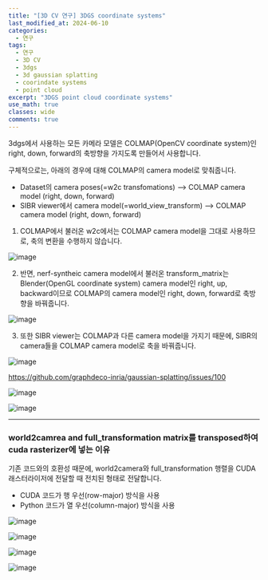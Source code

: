 ```yaml
---
title: "[3D CV 연구] 3DGS coordinate systems"
last_modified_at: 2024-06-10
categories:
  - 연구
tags:
  - 연구
  - 3D CV
  - 3dgs
  - 3d gaussian splatting
  - coorindate systems
  - point cloud
excerpt: "3DGS point cloud coordinate systems"
use_math: true
classes: wide
comments: true
---
```


3dgs에서 사용하는 모든 카메라 모델은 COLMAP(OpenCV coordinate system)인 right, down, forward의 축방향을 가지도록 만들어서 사용합니다.

구체적으로는, 아래의 경우에 대해 COLMAP의 camera model로 맞춰줍니다.

- Dataset의 camera poses(=w2c transfomations) --> COLMAP camera model (right, down, forward)
- SIBR viewer에서 camera model(=world_view_transform) --> COLMAP camera model (right, down, forward)

1) COLMAP에서 불러온 w2c에서는 COLMAP camera model을 그대로 사용하므로, 축의 변환을 수행하지 않습니다.

![image](https://github.com/sandokim/sandokim.github.io/assets/74639652/1f492b92-99ee-482f-9477-8bf7273a7710)

2) 반면, nerf-syntheic camera model에서 불러온 transform_matrix는 Blender(OpenGL coordinate system) camera model인 right, up, backward이므로 COLMAP의 camera model인 right, down, forward로 축방향을 바꿔줍니다.

![image](https://github.com/sandokim/sandokim.github.io/assets/74639652/b9e90565-6d54-48b5-a9d4-f7f57b7b9c0c)

3) 또한 SIBR viewer는 COLMAP과 다른 camera model을 가지기 때문에, SIBR의 camera들을 COLMAP camera model로 축을 바꿔줍니다.

![image](https://github.com/sandokim/sandokim.github.io/assets/74639652/a3434464-cb49-42e1-b0c1-fb17bdaa88dc)

https://github.com/graphdeco-inria/gaussian-splatting/issues/100

![image](https://github.com/sandokim/sandokim.github.io/assets/74639652/4a66010f-c3b5-4ff0-8fe9-41c5af399a8a)

![image](https://github.com/sandokim/sandokim.github.io/assets/74639652/3417a1fb-f43f-4cdf-acdb-0ec11ed1df4b)

------

### world2camrea and full_transformation matrix를 transposed하여 cuda rasterizer에 넣는 이유

기존 코드와의 호환성 때문에, world2camera와 full_transformation 행렬을 CUDA 래스터라이저에 전달할 때 전치된 형태로 전달합니다.

- CUDA 코드가 행 우선(row-major) 방식을 사용
- Python 코드가 열 우선(column-major) 방식을 사용

![image](https://github.com/sandokim/sandokim.github.io/assets/74639652/1e1b5461-fa9c-44f2-ad21-c65344a8bb74)

![image](https://github.com/sandokim/sandokim.github.io/assets/74639652/70f0e5e5-cf29-4886-bdee-ed298b59e07b)

![image](https://github.com/sandokim/sandokim.github.io/assets/74639652/6232062d-6956-460a-a37d-c18edef02cd4)

![image](https://github.com/sandokim/sandokim.github.io/assets/74639652/ed75d011-d463-412d-93c3-e8b8d0808c23)


